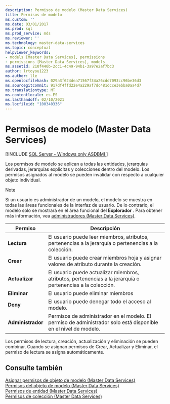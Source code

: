 ```yaml
---
description: Permisos de modelo (Master Data Services)
title: Permisos de modelo
ms.custom: ''
ms.date: 03/01/2017
ms.prod: sql
ms.prod_service: mds
ms.reviewer: ''
ms.technology: master-data-services
ms.topic: conceptual
helpviewer_keywords:
- models [Master Data Services], permissions
- permissions [Master Data Services], models
ms.assetid: 210f440b-2cc1-4c49-94b1-3a97e2af7bc3
author: lrtoyou1223
ms.author: lle
ms.openlocfilehash: 029a3f624dea71567f34a26cdd7093cc96be36d3
ms.sourcegitcommit: 917df4ffd22e4a229af7dc481dcce3ebba0aa4d7
ms.translationtype: MT
ms.contentlocale: es-ES
ms.lasthandoff: 02/10/2021
ms.locfileid: "100340336"
---
```

# <a name="model-permissions-master-data-services"></a>Permisos de modelo (Master Data Services)

[!INCLUDE [SQL Server - Windows only ASDBMI  ](../includes/applies-to-version/sql-windows-only-asdbmi.md)]

  Los permisos de modelo se aplican a todas las entidades, jerarquías derivadas, jerarquías explícitas y colecciones dentro del modelo. Los permisos asignados al modelo se pueden invalidar con respecto a cualquier objeto individual.  
  
> [!NOTE]  
>  Si un usuario es administrador de un modelo, el modelo se muestra en todas las áreas funcionales de la interfaz de usuario. De lo contrario, el modelo solo se mostrará en el área funcional del **Explorador** . Para obtener más información, vea [administradores &#40;Master Data Services&#41;](../master-data-services/administrators-master-data-services.md).  
  
|Permiso|Descripción|  
|----------------|-----------------|  
|**Lectura**|El usuario puede leer miembros, atributos, pertenencias a la jerarquía o pertenencias a la colección.|  
|**Crear**|El usuario puede crear miembros hoja y asignar valores de atributo durante la creación.|  
|**Actualizar**|El usuario puede actualizar miembros, atributos, pertenencias a la jerarquía o pertenencias a la colección.|  
|**Eliminar**|El usuario puede eliminar miembros|  
|**Deny**|El usuario puede denegar todo el acceso al modelo.|  
|**Administrador**|Permisos de administrador en el modelo. El permiso de administrador solo está disponible en el nivel de modelo.|  
  
 Los permisos de lectura, creación, actualización y eliminación se pueden combinar. Cuando se asignan permisos de Crear, Actualizar y Eliminar, el permiso de lectura se asigna automáticamente.  
  
## <a name="see-also"></a>Consulte también  
 [Asignar permisos de objeto de modelo &#40;Master Data Services&#41;](../master-data-services/assign-model-object-permissions-master-data-services.md)   
 [Permisos del objeto de modelo &#40;Master Data Services&#41;](../master-data-services/model-object-permissions-master-data-services.md)   
 [Permisos de entidad &#40;Master Data Services&#41;](../master-data-services/entity-permissions-master-data-services.md)   
 [Permisos de colección &#40;Master Data Services&#41;](../master-data-services/collection-permissions-master-data-services.md)  
  
  
